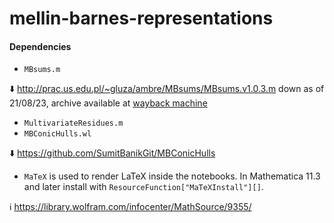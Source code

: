 # mellin-barnes-representations

#### Dependencies
- `MBsums.m`

⬇️ <http://prac.us.edu.pl/~gluza/ambre/MBsums/MBsums.v1.0.3.m> down as of 21/08/23, archive available at [wayback machine](https://web.archive.org/web/20180927094145/http://prac.us.edu.pl/~gluza/ambre/MBsums/MBsums.v1.0.3.m)

- `MultivariateResidues.m`
- `MBConicHulls.wl`

⬇️ <https://github.com/SumitBanikGit/MBConicHulls>

- `MaTeX` is used to render LaTeX inside the notebooks. In Mathematica 11.3 and later install with `ResourceFunction["MaTeXInstall"][]`.

ℹ️ <https://library.wolfram.com/infocenter/MathSource/9355/>
